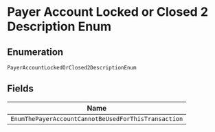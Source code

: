 
# Payer Account Locked or Closed 2 Description Enum

## Enumeration

`PayerAccountLockedOrClosed2DescriptionEnum`

## Fields

| Name |
|  --- |
| `EnumThePayerAccountCannotBeUsedForThisTransaction` |

